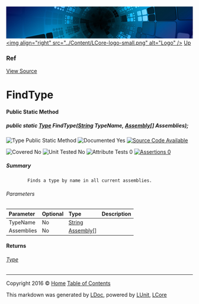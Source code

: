 ![](../Content/LCore-banner-small.png "")
[&lt;img align=&quot;right&quot; src=&quot;../Content/LCore-logo-small.png&quot; alt=&quot;Logo&quot; /&gt;](../../README.md)
[Up](Ref.md)

### Ref
[View Source](../Extensions/Methods/L.cs)

# FindType

#### Public Static Method

##### public static <a href="https://msdn.microsoft.com/en-us/library/system.type.aspx" alt="">Type</a> FindType(<a href="https://msdn.microsoft.com/en-us/library/system.string.aspx" alt="">String</a> TypeName, <a href="https://msdn.microsoft.com/en-us/library/system.reflection.assembly.aspx" alt="">Assembly</a>[] Assemblies);

![Type Public Static Method](http://b.repl.ca/v1/Type-Public%20Static%20Method-blue.png "")     ![Documented Yes](http://b.repl.ca/v1/Documented-Yes-brightgreen.png "") [![Source Code Available](http://b.repl.ca/v1/Source%20Code-Available-brightgreen.png "")](../Extensions/Methods/L.cs#L)

![Covered No](http://b.repl.ca/v1/Covered-No-red.png "") ![Unit Tested No](http://b.repl.ca/v1/Unit%20Tested-No-lightgrey.png "") ![Attribute Tests 0](http://b.repl.ca/v1/Attribute%20Tests-0-lightgrey.png "") [![Assertions 0](http://b.repl.ca/v1/Assertions-0-lightgrey.png "")](../Extensions/Methods/L.cs)

##### Summary

            Finds a type by name in all current assemblies.
            

###### Parameters

Parameter | Optional | Type | Description
:---  | :---  | :---  | :--- 
TypeName | No | [String](https://msdn.microsoft.com/en-us/library/system.string.aspx) | 
Assemblies | No | [Assembly](https://msdn.microsoft.com/en-us/library/system.reflection.assembly.aspx)[] | 


#### Returns

###### [Type](https://msdn.microsoft.com/en-us/library/system.type.aspx)



---

Copyright 2016 &copy; [Home](../../README.md) [Table of Contents](../../TableOfContents.md)

This markdown was generated by [LDoc](https://github.com/CodeSingularity/LDoc), powered by [LUnit](https://github.com/CodeSingularity/LUnit), [LCore](https://github.com/CodeSingularity/LCore)
